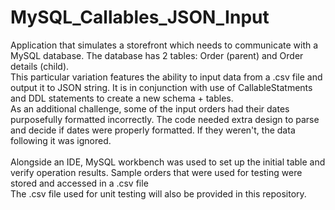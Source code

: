 # MySQL_Callables_JSON_Input
Application that simulates a storefront which needs to communicate with a MySQL database. The database has 2 tables: Order (parent) and Order details (child).
</br>
This particular variation features the ability to input data from a .csv file and output it to JSON string. It is in conjunction with use of CallableStatments and DDL statements to create a new schema + tables.
</br>
As an additional challenge, some of the input orders had their dates purposefully formatted incorrectly. The code needed extra design to parse and decide if dates were properly formatted. If they weren't, the data following it was ignored.</br>
</br>
Alongside an IDE, MySQL workbench was used to set up the initial table and verify operation results. Sample orders that were used for testing were stored and accessed in a .csv file</br>
The .csv file used for unit testing will also be provided in this repository.
